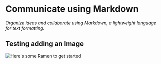 # Communicate using Markdown
_Organize ideas and collaborate using Markdown, a lightweight language for text formatting._

## Testing adding an Image
![Here's some Ramen to get started](https://images.unsplash.com/photo-1617421753170-46511a8d73fc?q=80&w=3538&auto=format&fit=crop&ixlib=rb-4.0.3&ixid=M3wxMjA3fDB8MHxwaG90by1wYWdlfHx8fGVufDB8fHx8fA%3D%3D)

